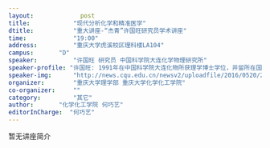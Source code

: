 ```yaml
---
layout: 			post
title:       	  "现代分析化学和精准医学"
dtitle:      	  "重大讲座-“杰青”许国旺研究员学术讲座"
time: 		  	  "19:00"
address:	  	  "重庆大学虎溪校区理科楼LA104"
campus:	  	  "D"
speaker:	   	  "许国旺 研究员 中国科学院大连化学物理研究所"
speaker-profile: "许国旺: 1991年在中国科学院大连化物所获理学博士学位，并留所在国家色谱研究分析中心工作。1995.10-1997.9获得马普(Max-Planck-Institut)研究基金在德国Tuebingen大学医学院工作。1997年9月底回国在大连化物所继续担任题目组长，97年11月提升为研究员。99年5月被聘为博士生导师。2004年获国家自然科学基金委杰出青年基金资助，2005年起担任代谢组学研究中心主任，2008年起担任中国科学院分离分析化学重点实验室副主任，2016年起担任大连化物所生物技术部常务副主任。现为中国化学会色谱专业委员会副主任、中国质谱学会常务理事。正在担任 bolomics, Anal. Chim. Acta, Anal. Bioanal. Chem.，J. Chromatogr. B，J. Pharmaceut. Biomed. Anal.，J. Sep. Sci., Chromatographia等10多个国内外杂志编委，国际高效液相色谱会议科学委员会常委，也是多届国际毛细管色谱会议的科学委员会成员、国际代谢组学会议的组织者和科学委员会成员。至今为止，已发表SCI文章300多篇，申请发明专利80多件（其中已授权30多项）。"
speaker-img:	  "http://news.cqu.edu.cn/newsv2/uploadfile/2016/0520/20160520015433243.png"
organizer:		  "重庆大学理学部 重庆大学化学化工学院"
co-organizer:	  ""
category:		  "其它"
author:		  "化学化工学院 何巧艺"
editorInCharge:  "何巧艺"
---
```

暂无讲座简介
